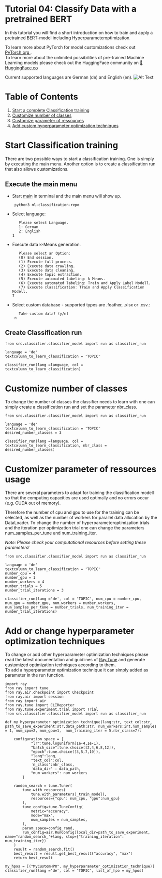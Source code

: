 # Tutorial 04: Classify Data with a pretrained BERT

In this tutorial you will find a short introduction on how to train and apply a pretrained BERT-model including Hyperparameteroptimization. 

To learn more about PyTorch for model customizations check out [PyTorch.org ](https://pytorch.org/).  
To learn more about the unlimited possibilities of pre-trained Machine Learning models please check out the HuggingFace community on [:hugs: HuggingFace.co](https://huggingface.co/)  
  
Current supported languages are German (de) and English (en).
![Alt Text](https://tenor.com/bcfxY.gif)


# Table of Contents
1. [Start a complete Classification training](#start-classification-training)
2. [Customize number of classes](#customize-number-of-classes)
3. [Customize parameter of ressources](#customizer-parameter-of-ressources-usage)
4. [Add custom hyperparameter optimization techniques](#add-or-change-hyperparameter-optimization-techniques) 

# Start Classification training
There are two possible ways to start a classification training. One is simply by executing the main menu. Another option is to create a classification run that also allows customizations.
## Execute the main menu
* Start [main](https://github.com/LGHDM/ml-classification-repo/blob/main/__main__.py) in terminal and the main menu will show up.
  ```console
   python3 ml-classification-repo
  ```
* Select language: 
   ```Python3
      Please select Language.
      1: German 
      2: English
   1
   ```
* Execute data k-Means generation.
   ```Python3
      Please select an Option:
      (0) End session.
      (1) Execute full process.
      (2) Execute data crawling.
      (3) Execute data cleaning.
      (4) Execute topic extraction.
      (5) Execute automated labeling: k-Means. 
      (6) Execute automated labeling: Train and Apply Label Modell.
      (7) Execute classification: Train and Apply Classification Modell.
   7
   ```
* Select custom database - supported types are .feather, .xlsx or .csv.:
   ```Python3
      Take custom data? (y/n)
    n
   ```

## Create Classification run 
```Python3
from src.classifier.classifier_model import run as classifier_run

language = 'de'
textcolumn_to_learn_classification = 'TOPIC'

classifier_run(lang =language, col = textcolumn_to_learn_classification)
```

# Customize number of classes
To change the number of classes the classifier needs to learn with one can simply create a classification run and set the parameter nbr_class.

```Python3
from src.classifier.classifier_model import run as classifier_run

language = 'de'
textcolumn_to_learn_classification = 'TOPIC'
desired_number_classes = 3

classifier_run(lang =language, col = textcolumn_to_learn_classification, nbr_class = desired_number_classes)
```

# Customizer parameter of ressources usage
There are several parameters to adapt for training the classification modell so that the computing capacities are used optimally and no errors occur (e.g. CUDA out of memory).  

Therefore the number of cpu and gpu to use for the training can be selected, as well as the number of workers for parallel data allocation by the DataLoader.
To change the number of hyperparameteroptimization trials and the iteration per optimization trial one can change the parameters num_samples_per_tune and num_training_iter.  

*Note: Please check your computational resources before setting these parameters!*
  
  
```Python3
from src.classifier.classifier_model import run as classifier_run

language = 'de'
textcolumn_to_learn_classification = 'TOPIC'
number_cpu = 4
number_gpu = 1
number_workers = 4
number_trials = 5
number_trial_iterations = 3

classifier_run(lang ='de', col = 'TOPIC', num_cpu = number_cpu, num_gpu = number_gpu, num_workers = number_workers, num_samples_per_tune = number_trials, num_training_iter = number_trial_iterations)
```

# Add or change hyperparameter optimization techniques
To change or add other hyperparameter optimization techniques please read the latest documentation and guidlines of [Ray.Tune](https://docs.ray.io/en/latest/tune/index.html) and generate customized optimization techniques according to them.   
To add a hyperparameter optimization technique it can simply added as parameter in the run function. 
```Python3
import ray
from ray import tune 
from ray.air.checkpoint import Checkpoint
from ray.air import session
from ray import air
from ray.tune import CLIReporter
from ray.tune.experiment.trial import Trial
from src.classifier.classifier_model import run as classifier_run

def my_hyperparameter_optimization_technique(lang:str, text_col:str, path_to_save_experiment:str,data_path:str, num_workers:int,num_samples = 1, num_cpu=2, num_gpu=1,  num_training_iter = 5,nbr_class=7):
    
    configuration_space = {
            "lr":tune.loguniform(1e-4,1e-1),
            "batch_size":tune.choice([2,4,6,8,12]),
            "epoch":tune.choice([3,5,7,10]),
            "lang":lang,
            "text_col":col,
            'n_class':nbr_class,
            'data_dir' : data_path,
            "num_workers": num_workers
        }
            
    random_search = tune.Tuner(
        tune.with_resources(
            tune.with_parameters(_train_model),
            resources={"cpu": num_cpu, "gpu":num_gpu}
        ),
        tune_config=tune.TuneConfig(
            metric="accuracy",
            mode="max",
            num_samples = num_samples,
        ),
        param_space=config_rand,
        run_config=air.RunConfig(local_dir=path_to_save_experiment, name="random_search_"+lang, stop={"training_iteration":  num_training_iter})
    )
    result = random_search.fit()
    best_result = result.get_best_result("accuracy", "max")
    return best_result

my_hpos = [("MyCustomHPO", my_hyperparameter_optimization_technique)]
classifier_run(lang ='de', col = 'TOPIC', list_of_hpo = my_hpos)
    
```